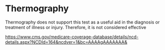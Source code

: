 # Thermography

Thermography  does not support this test as a useful aid in the diagnosis or treatment of illness or injury. Therefore, it is not considered effective

https://www.cms.gov/medicare-coverage-database/details/ncd-details.aspx?NCDId=164&ncdver=1&bc=AAAAgAAAAAAA&
